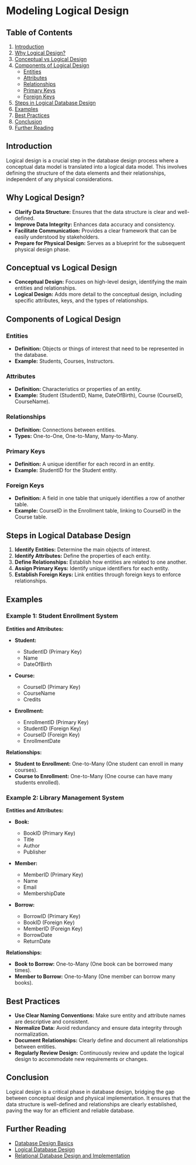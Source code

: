 # Modeling Logical Design

## Table of Contents
1. [Introduction](#introduction)
2. [Why Logical Design?](#why-logical-design)
3. [Conceptual vs Logical Design](#conceptual-vs-logical-design)
4. [Components of Logical Design](#components-of-logical-design)
    - [Entities](#entities)
    - [Attributes](#attributes)
    - [Relationships](#relationships)
    - [Primary Keys](#primary-keys)
    - [Foreign Keys](#foreign-keys)
5. [Steps in Logical Database Design](#steps-in-logical-database-design)
6. [Examples](#examples)
7. [Best Practices](#best-practices)
8. [Conclusion](#conclusion)
9. [Further Reading](#further-reading)

## Introduction
Logical design is a crucial step in the database design process where a conceptual data model is translated into a logical data model. This involves defining the structure of the data elements and their relationships, independent of any physical considerations.

## Why Logical Design?
- **Clarify Data Structure:** Ensures that the data structure is clear and well-defined.
- **Improve Data Integrity:** Enhances data accuracy and consistency.
- **Facilitate Communication:** Provides a clear framework that can be easily understood by stakeholders.
- **Prepare for Physical Design:** Serves as a blueprint for the subsequent physical design phase.

## Conceptual vs Logical Design
- **Conceptual Design:** Focuses on high-level design, identifying the main entities and relationships.
- **Logical Design:** Adds more detail to the conceptual design, including specific attributes, keys, and the types of relationships.

## Components of Logical Design
### Entities
- **Definition:** Objects or things of interest that need to be represented in the database.
- **Example:** Students, Courses, Instructors.

### Attributes
- **Definition:** Characteristics or properties of an entity.
- **Example:** Student (StudentID, Name, DateOfBirth), Course (CourseID, CourseName).

### Relationships
- **Definition:** Connections between entities.
- **Types:** One-to-One, One-to-Many, Many-to-Many.

### Primary Keys
- **Definition:** A unique identifier for each record in an entity.
- **Example:** StudentID for the Student entity.

### Foreign Keys
- **Definition:** A field in one table that uniquely identifies a row of another table.
- **Example:** CourseID in the Enrollment table, linking to CourseID in the Course table.

## Steps in Logical Database Design
1. **Identify Entities:** Determine the main objects of interest.
2. **Identify Attributes:** Define the properties of each entity.
3. **Define Relationships:** Establish how entities are related to one another.
4. **Assign Primary Keys:** Identify unique identifiers for each entity.
5. **Establish Foreign Keys:** Link entities through foreign keys to enforce relationships.

## Examples
### Example 1: Student Enrollment System

**Entities and Attributes:**

- **Student:**
  - StudentID (Primary Key)
  - Name
  - DateOfBirth

- **Course:**
  - CourseID (Primary Key)
  - CourseName
  - Credits

- **Enrollment:**
  - EnrollmentID (Primary Key)
  - StudentID (Foreign Key)
  - CourseID (Foreign Key)
  - EnrollmentDate

**Relationships:**

- **Student to Enrollment:** One-to-Many (One student can enroll in many courses).
- **Course to Enrollment:** One-to-Many (One course can have many students enrolled).

### Example 2: Library Management System

**Entities and Attributes:**

- **Book:**
  - BookID (Primary Key)
  - Title
  - Author
  - Publisher

- **Member:**
  - MemberID (Primary Key)
  - Name
  - Email
  - MembershipDate

- **Borrow:**
  - BorrowID (Primary Key)
  - BookID (Foreign Key)
  - MemberID (Foreign Key)
  - BorrowDate
  - ReturnDate

**Relationships:**

- **Book to Borrow:** One-to-Many (One book can be borrowed many times).
- **Member to Borrow:** One-to-Many (One member can borrow many books).

## Best Practices
- **Use Clear Naming Conventions:** Make sure entity and attribute names are descriptive and consistent.
- **Normalize Data:** Avoid redundancy and ensure data integrity through normalization.
- **Document Relationships:** Clearly define and document all relationships between entities.
- **Regularly Review Design:** Continuously review and update the logical design to accommodate new requirements or changes.

## Conclusion
Logical design is a critical phase in database design, bridging the gap between conceptual design and physical implementation. It ensures that the data structure is well-defined and relationships are clearly established, paving the way for an efficient and reliable database.

## Further Reading
- [Database Design Basics](https://www.studytonight.com/dbms/database-design.php)
- [Logical Database Design](https://www.lifewire.com/logical-database-design-1019736)
- [Relational Database Design and Implementation](https://www.guru99.com/database-design.html)
